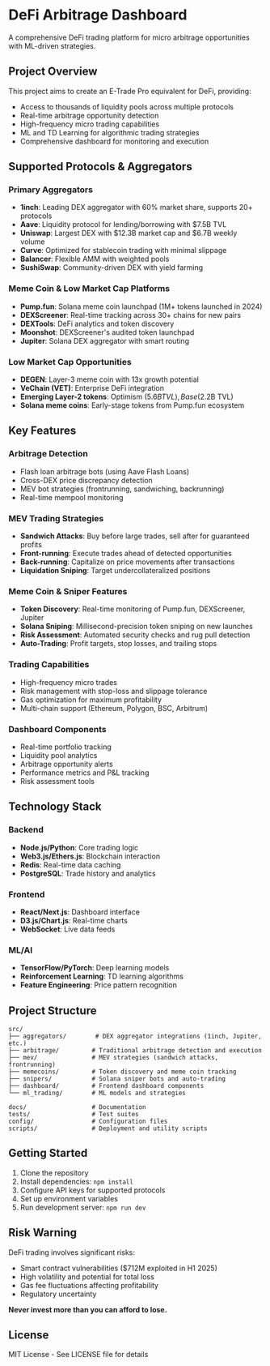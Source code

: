# DeFi Arbitrage Dashboard

A comprehensive DeFi trading platform for micro arbitrage opportunities with ML-driven strategies.

## Project Overview

This project aims to create an E-Trade Pro equivalent for DeFi, providing:
- Access to thousands of liquidity pools across multiple protocols
- Real-time arbitrage opportunity detection
- High-frequency micro trading capabilities
- ML and TD Learning for algorithmic trading strategies
- Comprehensive dashboard for monitoring and execution

## Supported Protocols & Aggregators

### Primary Aggregators
- **1inch**: Leading DEX aggregator with 60% market share, supports 20+ protocols
- **Aave**: Liquidity protocol for lending/borrowing with $7.5B TVL
- **Uniswap**: Largest DEX with $12.3B market cap and $6.7B weekly volume
- **Curve**: Optimized for stablecoin trading with minimal slippage
- **Balancer**: Flexible AMM with weighted pools
- **SushiSwap**: Community-driven DEX with yield farming

### Meme Coin & Low Market Cap Platforms
- **Pump.fun**: Solana meme coin launchpad (1M+ tokens launched in 2024)
- **DEXScreener**: Real-time tracking across 30+ chains for new pairs
- **DEXTools**: DeFi analytics and token discovery
- **Moonshot**: DEXScreener's audited token launchpad
- **Jupiter**: Solana DEX aggregator with smart routing

### Low Market Cap Opportunities
- **DEGEN**: Layer-3 meme coin with 13x growth potential
- **VeChain (VET)**: Enterprise DeFi integration
- **Emerging Layer-2 tokens**: Optimism ($5.6B TVL), Base ($2.2B TVL)
- **Solana meme coins**: Early-stage tokens from Pump.fun ecosystem

## Key Features

### Arbitrage Detection
- Flash loan arbitrage bots (using Aave Flash Loans)
- Cross-DEX price discrepancy detection
- MEV bot strategies (frontrunning, sandwiching, backrunning)
- Real-time mempool monitoring

### MEV Trading Strategies
- **Sandwich Attacks**: Buy before large trades, sell after for guaranteed profits
- **Front-running**: Execute trades ahead of detected opportunities
- **Back-running**: Capitalize on price movements after transactions
- **Liquidation Sniping**: Target undercollateralized positions

### Meme Coin & Sniper Features
- **Token Discovery**: Real-time monitoring of Pump.fun, DEXScreener, Jupiter
- **Solana Sniping**: Millisecond-precision token sniping on new launches
- **Risk Assessment**: Automated security checks and rug pull detection
- **Auto-Trading**: Profit targets, stop losses, and trailing stops

### Trading Capabilities
- High-frequency micro trades
- Risk management with stop-loss and slippage tolerance
- Gas optimization for maximum profitability
- Multi-chain support (Ethereum, Polygon, BSC, Arbitrum)

### Dashboard Components
- Real-time portfolio tracking
- Liquidity pool analytics
- Arbitrage opportunity alerts
- Performance metrics and P&L tracking
- Risk assessment tools

## Technology Stack

### Backend
- **Node.js/Python**: Core trading logic
- **Web3.js/Ethers.js**: Blockchain interaction
- **Redis**: Real-time data caching
- **PostgreSQL**: Trade history and analytics

### Frontend
- **React/Next.js**: Dashboard interface
- **D3.js/Chart.js**: Real-time charts
- **WebSocket**: Live data feeds

### ML/AI
- **TensorFlow/PyTorch**: Deep learning models
- **Reinforcement Learning**: TD learning algorithms
- **Feature Engineering**: Price pattern recognition

## Project Structure

```
src/
├── aggregators/        # DEX aggregator integrations (1inch, Jupiter, etc.)
├── arbitrage/         # Traditional arbitrage detection and execution
├── mev/               # MEV strategies (sandwich attacks, frontrunning)
├── memecoins/         # Token discovery and meme coin tracking
├── snipers/           # Solana sniper bots and auto-trading
├── dashboard/         # Frontend dashboard components
└── ml_trading/        # ML models and strategies

docs/                  # Documentation
tests/                 # Test suites
config/                # Configuration files
scripts/               # Deployment and utility scripts
```

## Getting Started

1. Clone the repository
2. Install dependencies: `npm install`
3. Configure API keys for supported protocols
4. Set up environment variables
5. Run development server: `npm run dev`

## Risk Warning

DeFi trading involves significant risks:
- Smart contract vulnerabilities ($712M exploited in H1 2025)
- High volatility and potential for total loss
- Gas fee fluctuations affecting profitability
- Regulatory uncertainty

**Never invest more than you can afford to lose.**

## License

MIT License - See LICENSE file for details